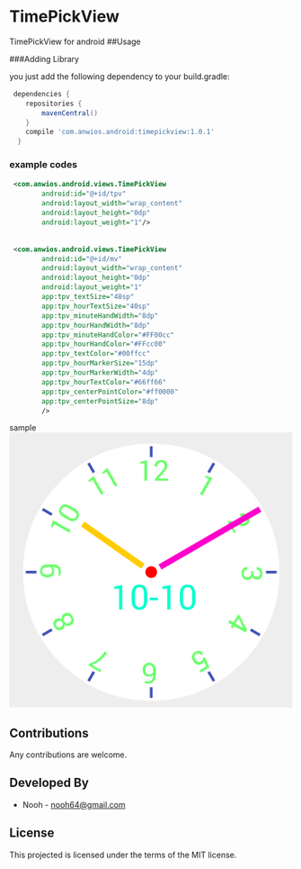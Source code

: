 # TimePickView
TimePickView for android
##Usage

###Adding Library

you just add the following dependency to your build.gradle:

```groovy 
 dependencies {  
    repositories {
        mavenCentral()
    }
    compile 'com.anwios.android:timepickview:1.0.1'
  }
```

### example codes
```xml 
 <com.anwios.android.views.TimePickView
        android:id="@+id/tpv"
        android:layout_width="wrap_content"
        android:layout_height="0dp"
        android:layout_weight="1"/>
```

```xml 

 <com.anwios.android.views.TimePickView
        android:id="@+id/mv"
        android:layout_width="wrap_content"
        android:layout_height="0dp"
        android:layout_weight="1"
        app:tpv_textSize="48sp"
        app:tpv_hourTextSize="40sp"
        app:tpv_minuteHandWidth="8dp"
        app:tpv_hourHandWidth="8dp"
        app:tpv_minuteHandColor="#FF00cc"
        app:tpv_hourHandColor="#FFcc00"
        app:tpv_textColor="#00ffcc"
        app:tpv_hourMarkerSize="15dp"
        app:tpv_hourMarkerWidth="4dp"
        app:tpv_hourTextColor="#66ff66"
        app:tpv_centerPointColor="#ff0000"
        app:tpv_centerPointSize="8dp"
        />
```

 sample
 ![sample 1](images/sample.png)
 
## Contributions

Any contributions are welcome. 

## Developed By
* Nooh - <nooh64@gmail.com>

## License
This projected is licensed under the terms of the MIT license.